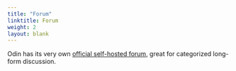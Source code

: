 ```yaml
---
title: "Forum"
linktitle: Forum
weight: 2
layout: blank
---
```


Odin has its very own [official self-hosted forum](https://forum.odin-lang.org/), great for categorized long-form discussion.
